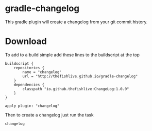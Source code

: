 gradle-changelog
================

This gradle plugin will create a changelog from your git commit history.

Download
================

To add to a build simple add these lines to the buildscript at the top

    buildscript {
        repositories {
            name = "changelog"
            url = "http://thefishlive.github.io/gradle-changelog"
        }
        dependencies {
            classpath "io.github.thefishlive:ChangeLog:1.0.0"
        }
    }
    
    apply plugin: "changelog"

Then to create a changelog just run the task

    changelog
    

